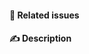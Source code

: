 #### 📁 Related issues

<!-- Reference any relevant issues here. -->

#### ✍️ Description

<!-- Describe the relevant changes in this PR. Also add notes that might be relevant for code reviewers. -->
